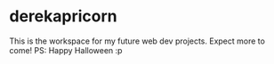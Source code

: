 # derekapricorn
This is the workspace for my future web dev projects. 
Expect more to come! 
PS: Happy Halloween :p
